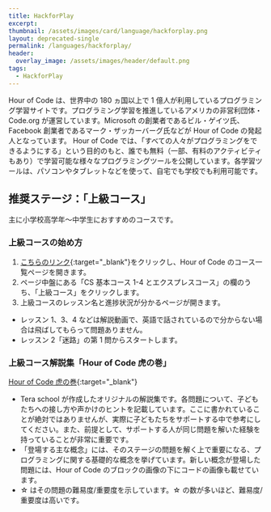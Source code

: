 ```yaml
---
title: HackforPlay
excerpt:
thumbnail: /assets/images/card/language/hackforplay.png
layout: deprecated-single
permalink: /languages/hackforplay/
header:
  overlay_image: /assets/images/header/default.png
tags:
  - HackforPlay
---
```


Hour of Code は、世界中の 180 ヵ国以上で 1 億人が利用しているプログラミング学習サイトです。プログラミング学習を推進しているアメリカの非営利団体・Code.org が運営しています。Microsoft の創業者であるビル・ゲイツ氏、Facebook 創業者であるマーク・ザッカーバーグ氏などが Hour of Code の発起人となっています。
Hour of Code では、「すべての人々がプログラミングをできるようにする」という目的のもと、誰でも無料（一部、有料のアクティビティもあり）で学習可能な様々なプログラミングツールを公開しています。各学習ツールは、パソコンやタブレットなどを使って、自宅でも学校でも利用可能です。

## 推奨ステージ：「上級コース」

主に小学校高学年〜中学生におすすめのコースです。

### 上級コースの始め方

1. [こちらのリンク](https://studio.code.org/courses){:target="\_blank"}をクリックし、Hour of Code のコース一覧ページを開きます。
2. ページ中盤にある「CS 基本コース 1-4 とエクスプレスコース」の欄のうち、「上級コース」をクリックします。
3. 上級コースのレッスン名と進捗状況が分かるページが開きます。

- レッスン 1、3、4 などは解説動画で、英語で話されているので分からない場合は飛ばしてもらって問題ありません。
- レッスン 2「迷路」の第 1 問からスタートします。

### 上級コース解説集「Hour of Code 虎の巻」

[Hour of Code 虎の巻](https://drive.google.com/file/d/1jmr5-AhZxff15F8RiWmf236_B1UaOfJR/view?usp=sharing){:target="\_blank"}

- Tera school が作成したオリジナルの解説集です。各問題について、子どもたちへの接し方や声かけのヒントを記載しています。ここに書かれていることが絶対ではありませんが、実際に子どもたちをサポートする中で参考にしてください。また、前提として、サポートする人が同じ問題を解いた経験を持っていることが非常に重要です。
- 「登場する主な概念」には、そのステージの問題を解く上で重要になる、プログラミングに関する基礎的な概念を挙げています。新しい概念が登場した問題には、Hour of Code のブロックの画像の下にコードの画像も載せています。
- ☆ はその問題の難易度/重要度を示しています。☆ の数が多いほど、難易度/重要度は高いです。
